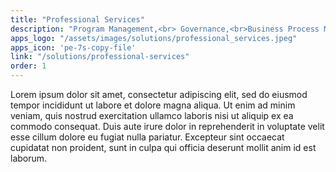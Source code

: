 ```yaml
---
title: "Professional Services"
description: "Program Management,<br> Governance,<br>Business Process Management<br>and Enterprise Risk Management"
apps_logo: "/assets/images/solutions/professional_services.jpeg"
apps_icon: 'pe-7s-copy-file'
link: "/solutions/professional-services"
order: 1
---
```


Lorem ipsum dolor sit amet, consectetur adipiscing elit, sed do eiusmod tempor incididunt ut labore et dolore magna aliqua. Ut enim ad minim veniam, quis nostrud exercitation ullamco laboris nisi ut aliquip ex ea commodo consequat. Duis aute irure dolor in reprehenderit in voluptate velit esse cillum dolore eu fugiat nulla pariatur. Excepteur sint occaecat cupidatat non proident, sunt in culpa qui officia deserunt mollit anim id est laborum.
